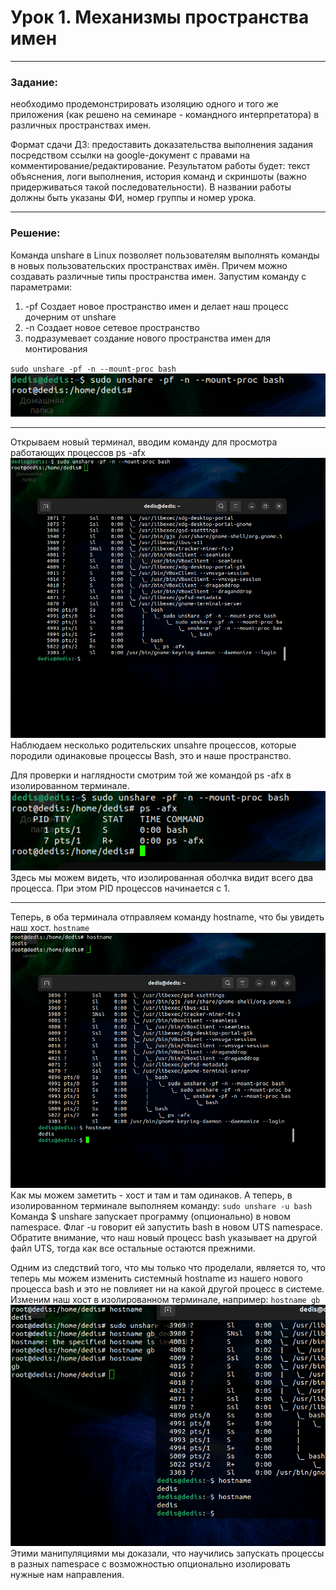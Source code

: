 # Урок 1. Механизмы пространства имен

---

### Задание:
необходимо продемонстрировать изоляцию одного и того же приложения (как решено на семинаре - командного интерпретатора) в различных пространствах имен.

Формат сдачи ДЗ: предоставить доказательства выполнения задания посредством ссылки на google-документ с правами на комментирование/редактирование.
Результатом работы будет: текст объяснения, логи выполнения, история команд и скриншоты (важно придерживаться такой последовательности).
В названии работы должны быть указаны ФИ, номер группы и номер урока.

---

### Решение:
Команда unshare в Linux позволяет пользователям выполнять команды в новых пользовательских пространствах имён.
Причем можно создавать различные типы пространства имен.
Запустим команду с параметрами:
1. -pf Создает новое пространство имен и делает наш процесс дочерним от unshare
2. -n Создает новое сетевое пространство
3. подразумевает создание нового
пространства имен для монтирования

`sudo unshare -pf -n --mount-proc bash`
![](images\namespace1.PNG)

---

Открываем новый терминал, вводим команду для просмотра работающих процессов ps -afx
 ![](images\namespace2.PNG)
Наблюдаем несколько родительских unsahre процессов, которые породили одинаковые процессы Bash, это и наше пространство.

Для проверки и наглядности смотрим той же командой ps -afx в изолированном терминале.
![](images\namespace3.png)
Здесь мы можем видеть, что изолированная оболчка видит всего два процесса. При этом PID процессов начинается с 1.

---

Теперь, в оба терминала отправляем команду hostname, что бы увидеть наш хост.
`hostname`
![](images\namespace4.PNG)
Как мы можем заметить - хоcт и там и там одинаков. А теперь, в изолированном терминале выполняем команду:
`sudo unshare -u bash`
Команда $ unshare запускает программу (опционально) в новом namespace. Флаг -u говорит ей запустить bash в новом UTS namespace. Обратите внимание, что наш новый процесс bash указывает на другой файл UTS, тогда как все остальные остаются прежними.

Одним из следствий того, что мы только что проделали, является то, что теперь мы можем изменить системный hostname из нашего нового процесса bash и это не повлияет ни на какой другой процесс в системе. Изменим наш хост в изолированном терминале, например:
`hostname gb`
![](images\namespace5.PNG)
Этими манипуляциями мы доказали, что научились запускать процессы в разных namespace с возможностью опционально изолировать нужные нам направления.

